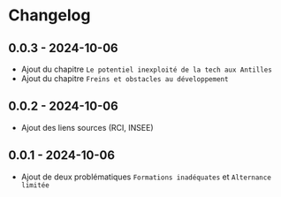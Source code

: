 # Changelog

## 0.0.3 - 2024-10-06
* Ajout du chapitre `Le potentiel inexploité de la tech aux Antilles`
* Ajout du chapitre `Freins et obstacles au développement`

## 0.0.2 - 2024-10-06
* Ajout des liens sources (RCI, INSEE)
  
## 0.0.1 - 2024-10-06
* Ajout de deux problématiques `Formations inadéquates`  et `Alternance limitée`

